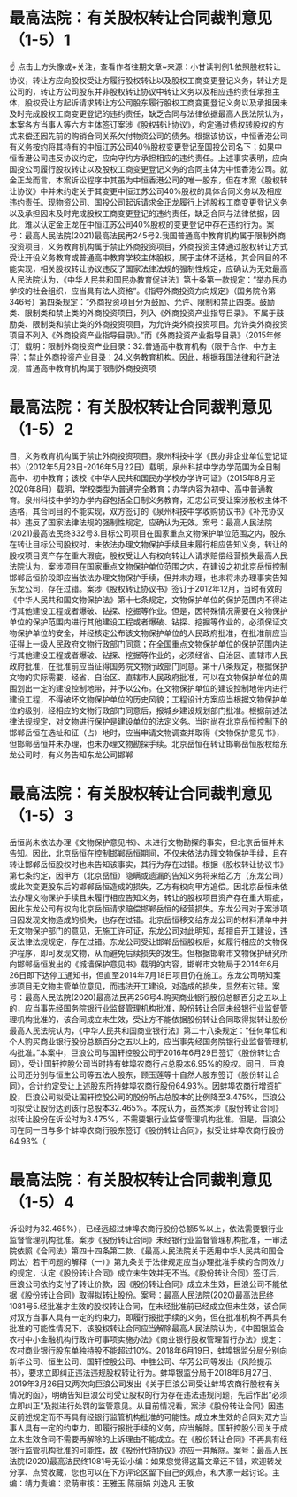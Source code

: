 # 最高法院：有关股权转让合同裁判意见（1-5）1

☝ 点击上方头像或+关注，查看作者往期文章~来源：小甘读判例1.依照股权转让协议，转让方应向股权受让方履行股权转让以及股权工商变更登记义务，转让方是公司的，转让方公司股东并非股权转让协议中转让义务以及相应违约责任承担主体，股权受让方起诉请求转让方公司股东履行股权工商变更登记义务以及承担因未及时完成股权工商变更登记的违约责任，缺乏合同与法律依据最高人民法院认为，本案各方当事人等六方主体签订案涉《股权转让协议》，约定通过债权转股权的方式来偿还因先前的购销合同关系欠付物资公司的债务。根据该协议，中恒香港公司有义务按约将其持有的中恒江苏公司40％股权变更登记至国投公司名下；如果中恒香港公司违反协议约定，应向守约方承担相应的违约责任。上述事实表明，应向国投公司履行股权转让以及股权工商变更登记义务的合同主体为中恒香港公司。就金正龙而言，本案诉讼程序中其虽为中恒香港公司的唯一股东，但在本案《股权转让协议》中并未约定关于其变更中恒江苏公司40%股权的具体合同义务以及相应违约责任。现物资公司、国投公司起诉请求金正龙履行上述股权工商变更登记义务以及承担因未及时完成股权工商变更登记的违约责任，缺乏合同与法律依据，因此，难以认定金正龙在中恒江苏公司40%股权的变更登记中存在违约行为。案号：最高人民法院(2021)最高法民再245号2.我国普通高中教育机构属于限制外商投资项目，义务教育机构属于禁止外商投资项目，外商投资主体通过股权转让方式受让开设义务教育或普通高中教育学校主体股权，属于主体不适格，其合同目的不能实现，相关股权转让协议违反了国家法律法规的强制性规定，应确认为无效最高人民法院认为，《中华人民共和国民办教育促进法》第十条第一款规定：“举办民办学校的社会组织，应当具有法人资格”。《指导外商投资方向规定》（国务院令第346号）第四条规定：“外商投资项目分为鼓励、允许、限制和禁止四类。鼓励类、限制类和禁止类的外商投资项目，列入《外商投资产业指导目录》。不属于鼓励类、限制类和禁止类的外商投资项目，为允许类外商投资项目。允许类外商投资项目不列入《外商投资产业指导目录》。”而《外商投资产业指导目录》（2015年修订）载明：限制外商投资产业目录：32.普通高中教育机构（限于合作、中方主导）；禁止外商投资产业目录：24.义务教育机构。因此，根据我国法律和行政法规，普通高中教育机构属于限制外商投资项

# 最高法院：有关股权转让合同裁判意见（1-5）2

目，义务教育机构属于禁止外商投资项目。泉州科技中学《民办非企业单位登记证书》（2012年5月23日-2016年5月22日）载明，泉州科技中学办学范围为全日制高中、初中教育；该校《中华人民共和国民办学校办学许可证》（2015年8月至2020年8月）载明，学校类型为普通完全教育；办学内容为初中、高中普通教育。泉州科技中学的办学内容包括全日制义务教育，汇忠公司受让案涉股权主体不适格，其合同目的不能实现，双方签订的《泉州科技中学收购协议书》《补充协议书》违反了国家法律法规的强制性规定，应确认为无效。案号：最高人民法院(2021)最高法民终332号3.目标公司项目在国家重点文物保护单位范围之内，股东在转让目标公司股权时，未依法办理文物保护手续且未履行相应告知义务，转让的股权项目资产存在重大瑕疵，股权受让人有权向转让人请求赔偿经营损失最高人民法院认为，案涉项目在国家重点文物保护单位范围之内，在建设之初北京岳恒控制邯郸岳恒阶段即应当依法办理文物保护手续，但并未办理，也未将未办理事实告知东龙公司，存在过错。案涉《股权转让协议书》签订于2012年12月，当时有效的《中华人民共和国文物保护法》第十七条规定，文物保护单位的保护范围内不得进行其他建设工程或者爆破、钻探、挖掘等作业。但是，因特殊情况需要在文物保护单位的保护范围内进行其他建设工程或者爆破、钻探、挖掘等作业的，必须保证文物保护单位的安全，并经核定公布该文物保护单位的人民政府批准，在批准前应当征得上一级人民政府文物行政部门同意；在全国重点文物保护单位的保护范围内进行其他建设工程或者爆破、钻探、挖掘等作业的，必须经省、自治区、直辖市人民政府批准，在批准前应当征得国务院文物行政部门同意。第十八条规定，根据保护文物的实际需要，经省、自治区、直辖市人民政府批准，可以在文物保护单位的周围划出一定的建设控制地带，并予以公布。在文物保护单位的建设控制地带内进行建设工程，不得破坏文物保护单位的历史风貌；工程设计方案应当根据文物保护单位的级别，经相应的文物行政部门同意后，报城乡建设规划部门批准。根据前述法律法规规定，对文物进行保护是建设单位的法定义务。当时尚在北京岳恒控制下的邯郸岳恒在选址和征（占）地时，应当申请文物调查并取得《文物保护意见书》，但邯郸岳恒并未办理，也未办理文物勘探手续。北京岳恒在转让邯郸岳恒股权给东龙公司时，有义务告知东龙公司邯郸

# 最高法院：有关股权转让合同裁判意见（1-5）3

岳恒尚未依法办理《文物保护意见书》、未进行文物勘探的事实，但北京岳恒并未告知。因此，北京岳恒在控制邯郸岳恒期间，不仅未依法办理文物保护手续，且在转让邯郸岳恒股权时也未告知该事实，其行为存在过错。根据《股权转让协议书》第七条约定，因甲方（北京岳恒）隐瞒或遗漏的告知义务将来给乙方（东龙公司）或此次变更股东后的邯郸岳恒造成的损失，乙方有权向甲方追偿。因北京岳恒未依法办理文物保护手续且未履行相应告知义务，转让的股权项目资产存在重大瑕疵，因此东龙公司有权向北京岳恒请求赔偿邯郸岳恒的经营损失。东龙公司对于案涉项目因发现文物造成的损失，也存在过错。北京岳恒移交给东龙公司的材料清单中并无文物保护部门的意见，无施工许可证，东龙公司对此明知，却擅自开工建设，违反法律法规规定，存在过错。东龙公司受让邯郸岳恒股权后，如履行相应的文物保护程序，即可发现文物，从而避免后续损失的发生。但根据邯郸市文物保护研究所向邯郸岳恒发出的《城墙保护意见书》载明的内容，邯郸市文物局于2014年6月26日即下达停工通知书，但直至2014年7月18日项目仍在施工。东龙公司明知案涉项目无文物主管单位意见，而违法开工建设，对造成的损失，显然有过错。案号：最高人民法院(2020)最高法民再256号4.购买商业银行股份总额百分之五以上的，应当事先经国务院银行业监督管理机构批准，股份转让合同未经银行业监督管理机构批准的，该合同成立未生效，受让方不能依据股份转让合同取得拟转让股份最高人民法院认为，《中华人民共和国商业银行法》第二十八条规定：“任何单位和个人购买商业银行股份总额百分之五以上的，应当事先经国务院银行业监督管理机构批准。”本案中，巨浪公司与国轩控股公司于2016年6月29日签订《股份转让合同》，受让国轩控股公司当时持有蚌埠农商行占总股本6.95%的股权。同日，巨浪公司还分别与恒生公司等五法人股东，顾玉莲等十自然人股东签订《股份转让合同》，合计约定受让上述股东所持蚌埠农商行股份64.93%。因蚌埠农商行增资扩股，巨浪公司拟受让国轩控股公司的股份所占总股本的比例降至3.475%，巨浪公司拟受让股份达到该行总股本32.465%。本院认为，虽然案涉《股份转让合同》拟转让股份在诉讼时为3.475%，不需要银行业监督管理机构批准。但是，巨浪公司在同一日与多个蚌埠农商行股东签订《股份转让合同》，拟受让蚌埠农商行股份64.93%（

# 最高法院：有关股权转让合同裁判意见（1-5）4

诉讼时为32.465%），已经远超过蚌埠农商行股份总额5%以上，依法需要银行业监督管理机构批准。案涉《股份转让合同》未经银行业监督管理机构批准，一审法院依照《合同法》第四十四条第二款、《最高人民法院关于适用中华人民共和国合同法〉若干问题的解释（一）》第九条关于法律规定应当办理批准手续的合同效力的规定，认定《股份转让合同》成立未生效并无不当。《股份转让合同》签订后，巨浪公司依约支付了转让价款，因《股份转让合同》成立未生效，巨浪公司不能依据《股份转让合同》取得拟转让股份。案号：最高人民法院(2020)最高法民终1081号5.经批准才生效的股权转让合同，在未经批准前已经成立但未生效，该合同对双方当事人具有一定的约束力，即履行报批手续的义务，但在批准机构不再具有批准的可能性情况下，该股权转让合同应当解除最高人民法院认为，《中国银监会农村中小金融机构行政许可事项实施办法》《商业银行股权管理暂行办法》规定：农村商业银行股东单独持股不能超过10%。2018年6月19日，蚌埠银监分局分别向新华公司、恒生公司、国轩控股公司、中胜公司、华芳公司等发出《风险提示书》，要求立即纠正违法违规股权转让行为。蚌埠银监分局于2018年6月27日、2019年3月26日又两次向巨浪公司发出《关于巨浪公司受让蚌埠农商行股权有关情况的函》，明确告知巨浪公司受让股权的行为存在违法违规问题，先后作出“必须立即纠正”及拟进行处罚的监管意见。从目前情况看，案涉《股份转让合同》因违反前述规定而不再具有经银行监管机构批准的可能性。成立未生效的合同对双方当事人具有一定的约束力，即履行报批手续的义务，应当解除。国轩控股公司关于成立未生效合同不需要再解除的上诉理由不能成立。在《股份转让合同》不再具有经银行监管机构批准的可能性，故《股份代持协议》亦应一并解除。案号：最高人民法院(2020)最高法民终1081号无讼小编：如果您觉得这篇文章还不错，欢迎转发分享、点赞收藏，您也可以在下方评论区留下自己的观点，和大家一起讨论。主编：靖力责编：梁萌审核：王雅玉 陈丽娟 刘逸凡 王敬

